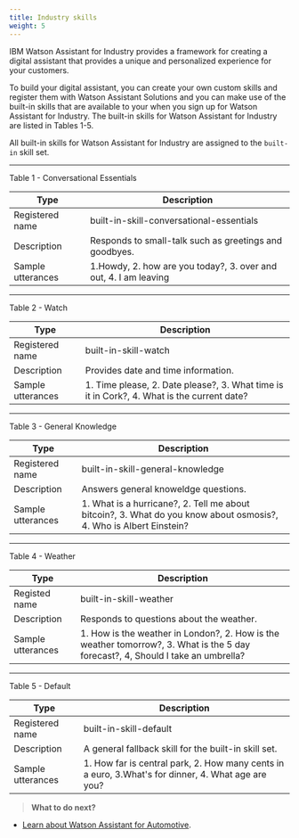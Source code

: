 ```yaml
---
title: Industry skills
weight: 5
---
```

IBM Watson Assistant for Industry provides a framework for creating a digital assistant that provides a unique and personalized experience for your customers.

To build your digital assistant, you can create your own custom skills and register them with Watson Assistant Solutions and you can make use of the built-in skills that are available to your when you sign up for Watson Assistant for Industry.  The built-in skills for Watson Assistant for Industry are listed in Tables 1-5.

All built-in skills for Watson Assistant for Industry are assigned to the `built-in` skill set.

---

Table 1 - Conversational Essentials

 Type | Description
------------------|-----------------------------------------------------------------|
Registered name | built-in-skill-conversational-essentials
Description | Responds to small-talk such as greetings and goodbyes.
Sample utterances | 1.Howdy, 2. how are you today?, 3. over and out, 4. I am leaving

---

Table 2 - Watch

 Type | Description
--|--------------|
Registered name | built-in-skill-watch
Description | Provides date and time information.
Sample utterances | 1. Time please, 2. Date please?, 3. What time is it in Cork?, 4. What is the current date?

---

Table 3 - General Knowledge

Type | Description |
--|--------------|
Registered name  | built-in-skill-general-knowledge
Description | Answers general knoweldge questions.
Sample utterances | 1. What is a hurricane?, 2. Tell me about bitcoin?, 3. What do you know about osmosis?, 4. Who is Albert Einstein?

---

Table 4 - Weather

Type | Description |
--|--------------|
Registed name | built-in-skill-weather
Description | Responds to questions about the weather.
Sample utterances | 1. How is the weather in London?, 2. How is the weather tomorrow?, 3. What is the 5 day forecast?, 4, Should I take an umbrella?

---

Table 5 - Default

Type | Description |
--|--------------|
Registered name  | built-in-skill-default
Description | A general fallback skill for the built-in skill set.
Sample utterances |1. How far is central park, 2. How many cents in a euro, 3.What's for dinner, 4. What age are you?


> **What to do next?**<br/>
* [Learn about Watson Assistant for Automotive]({{site.baseurl}}/flavour/automotive).

